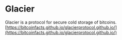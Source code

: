 # Glacier
Glacier is a protocol for secure cold storage of bitcoins.
[https://bitcoinfacts.github.io/glacierprotocol.github.io/](https://bitcoinfacts.github.io/glacierprotocol.github.io/)
